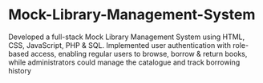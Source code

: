 # Mock-Library-Management-System
Developed a full-stack Mock Library Management System using HTML, CSS, JavaScript, PHP &amp; SQL. Implemented user authentication with role-based access, enabling regular users to browse, borrow &amp; return books, while administrators could manage the catalogue and track borrowing history
